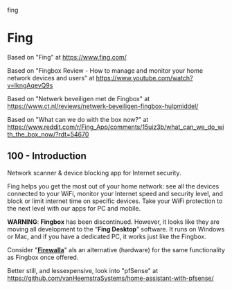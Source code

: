fing
# Fing

Based on "Fing" at https://www.fing.com/

Based on "Fingbox Review - How to manage and monitor your home network devices and users" at https://www.youtube.com/watch?v=lkngAqevQ9s

Based on "Netwerk beveiligen met de Fingbox" at https://www.ct.nl/reviews/netwerk-beveiligen-fingbox-hulpmiddel/

Based on "What can we do with the box now?" at https://www.reddit.com/r/Fing_App/comments/15uiz3b/what_can_we_do_with_the_box_now/?rdt=54670

## 100 - Introduction

Network scanner & device blocking app for Internet security.

Fing helps you get the most out of your home network: see all the devices connected to your WiFi, monitor your Internet speed and security level, and block or limit internet time on specific devices. Take your WiFi protection to the next level with our apps for PC and mobile.

**WARNING**: **Fingbox** has been discontinued. However, it looks like they are moving all development to the “**Fing Desktop**” software. It runs on Windows or Mac, and if you have a dedicated PC, it works just like the Fingbox. 

Consider "**[Firewalla](https://firewalla.com/)**" als an alternative (hardware) for the same functionality as Fingbox once offered.

Better still, and lessexpensive, look into "pfSense" at https://github.com/vanHeemstraSystems/home-assistant-with-pfsense/
